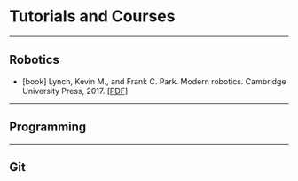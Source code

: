 # Tutorials and Courses

--- 
## Robotics

- [book] Lynch, Kevin M., and Frank C. Park. Modern robotics. Cambridge University Press, 2017. [[PDF]](http://hades.mech.northwestern.edu/images/7/7f/MR.pdf)



--- 
## Programming

---
## Git
